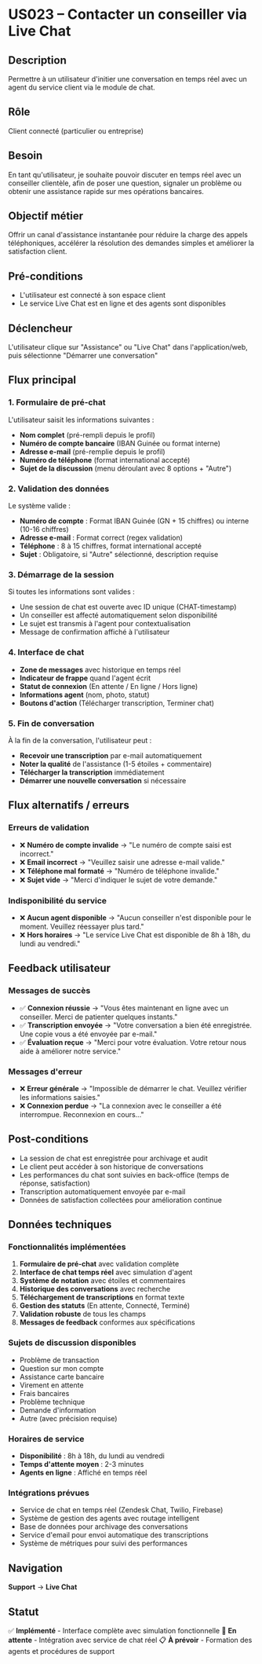 # US023 – Contacter un conseiller via Live Chat

## Description
Permettre à un utilisateur d'initier une conversation en temps réel avec un agent du service client via le module de chat.

## Rôle
Client connecté (particulier ou entreprise)

## Besoin
En tant qu'utilisateur, je souhaite pouvoir discuter en temps réel avec un conseiller clientèle, afin de poser une question, signaler un problème ou obtenir une assistance rapide sur mes opérations bancaires.

## Objectif métier
Offrir un canal d'assistance instantanée pour réduire la charge des appels téléphoniques, accélérer la résolution des demandes simples et améliorer la satisfaction client.

## Pré-conditions
- L'utilisateur est connecté à son espace client
- Le service Live Chat est en ligne et des agents sont disponibles

## Déclencheur
L'utilisateur clique sur "Assistance" ou "Live Chat" dans l'application/web, puis sélectionne "Démarrer une conversation"

## Flux principal

### 1. Formulaire de pré-chat
L'utilisateur saisit les informations suivantes :
- **Nom complet** (pré-rempli depuis le profil)
- **Numéro de compte bancaire** (IBAN Guinée ou format interne)
- **Adresse e-mail** (pré-remplie depuis le profil)
- **Numéro de téléphone** (format international accepté)
- **Sujet de la discussion** (menu déroulant avec 8 options + "Autre")

### 2. Validation des données
Le système valide :
- **Numéro de compte** : Format IBAN Guinée (GN + 15 chiffres) ou interne (10-16 chiffres)
- **Adresse e-mail** : Format correct (regex validation)
- **Téléphone** : 8 à 15 chiffres, format international accepté
- **Sujet** : Obligatoire, si "Autre" sélectionné, description requise

### 3. Démarrage de la session
Si toutes les informations sont valides :
- Une session de chat est ouverte avec ID unique (CHAT-timestamp)
- Un conseiller est affecté automatiquement selon disponibilité
- Le sujet est transmis à l'agent pour contextualisation
- Message de confirmation affiché à l'utilisateur

### 4. Interface de chat
- **Zone de messages** avec historique en temps réel
- **Indicateur de frappe** quand l'agent écrit
- **Statut de connexion** (En attente / En ligne / Hors ligne)
- **Informations agent** (nom, photo, statut)
- **Boutons d'action** (Télécharger transcription, Terminer chat)

### 5. Fin de conversation
À la fin de la conversation, l'utilisateur peut :
- **Recevoir une transcription** par e-mail automatiquement
- **Noter la qualité** de l'assistance (1-5 étoiles + commentaire)
- **Télécharger la transcription** immédiatement
- **Démarrer une nouvelle conversation** si nécessaire

## Flux alternatifs / erreurs

### Erreurs de validation
- ❌ **Numéro de compte invalide** → "Le numéro de compte saisi est incorrect."
- ❌ **Email incorrect** → "Veuillez saisir une adresse e-mail valide."
- ❌ **Téléphone mal formaté** → "Numéro de téléphone invalide."
- ❌ **Sujet vide** → "Merci d'indiquer le sujet de votre demande."

### Indisponibilité du service
- ❌ **Aucun agent disponible** → "Aucun conseiller n'est disponible pour le moment. Veuillez réessayer plus tard."
- ❌ **Hors horaires** → "Le service Live Chat est disponible de 8h à 18h, du lundi au vendredi."

## Feedback utilisateur

### Messages de succès
- ✅ **Connexion réussie** → "Vous êtes maintenant en ligne avec un conseiller. Merci de patienter quelques instants."
- ✅ **Transcription envoyée** → "Votre conversation a bien été enregistrée. Une copie vous a été envoyée par e-mail."
- ✅ **Évaluation reçue** → "Merci pour votre évaluation. Votre retour nous aide à améliorer notre service."

### Messages d'erreur
- ❌ **Erreur générale** → "Impossible de démarrer le chat. Veuillez vérifier les informations saisies."
- ❌ **Connexion perdue** → "La connexion avec le conseiller a été interrompue. Reconnexion en cours..."

## Post-conditions
- La session de chat est enregistrée pour archivage et audit
- Le client peut accéder à son historique de conversations
- Les performances du chat sont suivies en back-office (temps de réponse, satisfaction)
- Transcription automatiquement envoyée par e-mail
- Données de satisfaction collectées pour amélioration continue

## Données techniques

### Fonctionnalités implémentées
1. **Formulaire de pré-chat** avec validation complète
2. **Interface de chat temps réel** avec simulation d'agent
3. **Système de notation** avec étoiles et commentaires
4. **Historique des conversations** avec recherche
5. **Téléchargement de transcriptions** en format texte
6. **Gestion des statuts** (En attente, Connecté, Terminé)
7. **Validation robuste** de tous les champs
8. **Messages de feedback** conformes aux spécifications

### Sujets de discussion disponibles
- Problème de transaction
- Question sur mon compte
- Assistance carte bancaire
- Virement en attente
- Frais bancaires
- Problème technique
- Demande d'information
- Autre (avec précision requise)

### Horaires de service
- **Disponibilité** : 8h à 18h, du lundi au vendredi
- **Temps d'attente moyen** : 2-3 minutes
- **Agents en ligne** : Affiché en temps réel

### Intégrations prévues
- Service de chat en temps réel (Zendesk Chat, Twilio, Firebase)
- Système de gestion des agents avec routage intelligent
- Base de données pour archivage des conversations
- Service d'email pour envoi automatique des transcriptions
- Système de métriques pour suivi des performances

## Navigation
**Support** → **Live Chat**

## Statut
✅ **Implémenté** - Interface complète avec simulation fonctionnelle
🔄 **En attente** - Intégration avec service de chat réel
📋 **À prévoir** - Formation des agents et procédures de support
